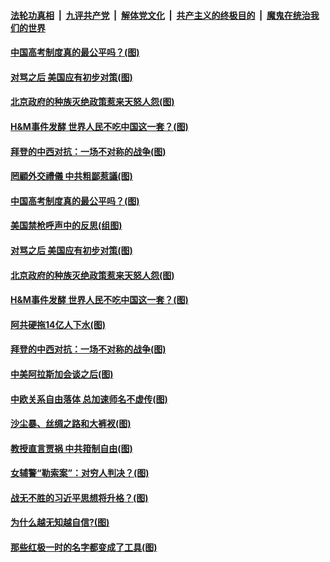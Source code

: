 

####  [法轮功真相](../../../../basic/blob/master/README.md?t=03262301) &nbsp;|&nbsp; [九评共产党](../../../../9ping.md/blob/master/README.md?t=03262301) &nbsp;|&nbsp; [解体党文化](../../../../jtdwh.md/blob/master/README.md?t=03262301)  &nbsp;|&nbsp; [共产主义的终极目的](../../../../gczydzjmd.md/blob/master/README.md?t=03262301) &nbsp;|&nbsp; [魔鬼在统治我们的世界](../../../../mgztzwmdsj.md/blob/master/README.md?t=03262301) 

#### [中国高考制度真的最公平吗？(图)](../pages/p4/966766.md?t=03262301) 

#### [对骂之后 美国应有初步对策(图)](../pages/p4/966731.md?t=03262301) 

#### [北京政府的种族灭绝政策惹来天怒人怨(图)](../pages/p4/966733.md?t=03262301) 

#### [H&amp;M事件发酵 世界人民不吃中国这一套？(图)](../pages/p4/966754.md?t=03262301) 


#### [拜登的中西对抗：一场不对称的战争(图)](../pages/p4/966656.md?t=03262301) 

#### [罔顧外交禮儀 中共粗鄙惹議(图)](../pages/p4/966785.md?t=03262301) 

#### [中国高考制度真的最公平吗？(图)](../pages/p4/966766.md?t=03262301) 

#### [美国禁枪呼声中的反思(组图)](../pages/p4/966765.md?t=03262301) 

#### [对骂之后 美国应有初步对策(图)](../pages/p4/966731.md?t=03262301) 

#### [北京政府的种族灭绝政策惹来天怒人怨(图)](../pages/p4/966733.md?t=03262301) 

#### [H&amp;M事件发酵 世界人民不吃中国这一套？(图)](../pages/p4/966754.md?t=03262301) 




#### [阿共硬拖14亿人下水(图)](../pages/p4/966658.md?t=03262301) 

#### [拜登的中西对抗：一场不对称的战争(图)](../pages/p4/966656.md?t=03262301) 

#### [中美阿拉斯加会谈之后(图)](../pages/p4/966653.md?t=03262301) 

#### [中欧关系自由落体 总加速师名不虚传(图)](../pages/p4/966648.md?t=03262301) 

#### [沙尘暴、丝绸之路和大裤衩(图)](../pages/p4/966645.md?t=03262301) 

#### [教授直言贾祸 中共箝制自由(图)](../pages/p4/966552.md?t=03262301) 


#### [女辅警“勒索案”：对穷人判决？(图)](../pages/p4/966545.md?t=03262301) 

#### [战无不胜的习近平思想将升格？(图)](../pages/p4/966541.md?t=03262301) 

#### [为什么越无知越自信?(图)](../pages/p4/966540.md?t=03262301) 

#### [那些红极一时的名字都变成了工具(图)](../pages/p4/966532.md?t=03262301) 

